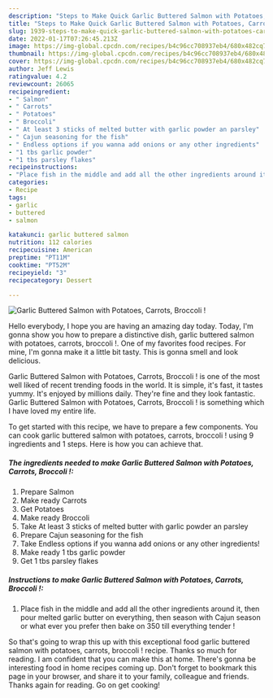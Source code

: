 ```yaml
---
description: "Steps to Make Quick Garlic Buttered Salmon with Potatoes, Carrots, Broccoli !"
title: "Steps to Make Quick Garlic Buttered Salmon with Potatoes, Carrots, Broccoli !"
slug: 1939-steps-to-make-quick-garlic-buttered-salmon-with-potatoes-carrots-broccoli
date: 2022-01-17T07:26:45.213Z
image: https://img-global.cpcdn.com/recipes/b4c96cc708937eb4/680x482cq70/garlic-buttered-salmon-with-potatoes-carrots-broccoli-recipe-main-photo.jpg
thumbnail: https://img-global.cpcdn.com/recipes/b4c96cc708937eb4/680x482cq70/garlic-buttered-salmon-with-potatoes-carrots-broccoli-recipe-main-photo.jpg
cover: https://img-global.cpcdn.com/recipes/b4c96cc708937eb4/680x482cq70/garlic-buttered-salmon-with-potatoes-carrots-broccoli-recipe-main-photo.jpg
author: Jeff Lewis
ratingvalue: 4.2
reviewcount: 26065
recipeingredient:
- " Salmon"
- " Carrots"
- " Potatoes"
- " Broccoli"
- " At least 3 sticks of melted butter with garlic powder an parsley"
- " Cajun seasoning for the fish"
- " Endless options if you wanna add onions or any other ingredients"
- "1 tbs garlic powder"
- "1 tbs parsley flakes"
recipeinstructions:
- "Place fish in the middle and add all the other ingredients around it, then pour melted garlic butter on everything, then season with Cajun season or what ever you prefer then bake on 350 till everything tender !"
categories:
- Recipe
tags:
- garlic
- buttered
- salmon

katakunci: garlic buttered salmon 
nutrition: 112 calories
recipecuisine: American
preptime: "PT11M"
cooktime: "PT52M"
recipeyield: "3"
recipecategory: Dessert

---
```



![Garlic Buttered Salmon with Potatoes, Carrots, Broccoli !](https://img-global.cpcdn.com/recipes/b4c96cc708937eb4/680x482cq70/garlic-buttered-salmon-with-potatoes-carrots-broccoli-recipe-main-photo.jpg)

Hello everybody, I hope you are having an amazing day today. Today, I'm gonna show you how to prepare a distinctive dish, garlic buttered salmon with potatoes, carrots, broccoli !. One of my favorites food recipes. For mine, I'm gonna make it a little bit tasty. This is gonna smell and look delicious.

Garlic Buttered Salmon with Potatoes, Carrots, Broccoli ! is one of the most well liked of recent trending foods in the world. It is simple, it's fast, it tastes yummy. It's enjoyed by millions daily. They're fine and they look fantastic. Garlic Buttered Salmon with Potatoes, Carrots, Broccoli ! is something which I have loved my entire life.




To get started with this recipe, we have to prepare a few components. You can cook garlic buttered salmon with potatoes, carrots, broccoli ! using 9 ingredients and 1 steps. Here is how you can achieve that.

<!--inarticleads1-->

##### The ingredients needed to make Garlic Buttered Salmon with Potatoes, Carrots, Broccoli !:

1. Prepare  Salmon
1. Make ready  Carrots
1. Get  Potatoes
1. Make ready  Broccoli
1. Take  At least 3 sticks of melted butter with garlic powder an parsley
1. Prepare  Cajun seasoning for the fish
1. Take  Endless options if you wanna add onions or any other ingredients!
1. Make ready 1 tbs garlic powder
1. Get 1 tbs parsley flakes




<!--inarticleads2-->

##### Instructions to make Garlic Buttered Salmon with Potatoes, Carrots, Broccoli !:

1. Place fish in the middle and add all the other ingredients around it, then pour melted garlic butter on everything, then season with Cajun season or what ever you prefer then bake on 350 till everything tender !




So that's going to wrap this up with this exceptional food garlic buttered salmon with potatoes, carrots, broccoli ! recipe. Thanks so much for reading. I am confident that you can make this at home. There's gonna be interesting food in home recipes coming up. Don't forget to bookmark this page in your browser, and share it to your family, colleague and friends. Thanks again for reading. Go on get cooking!
